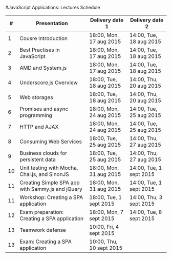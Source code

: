 
#JavaScript Applications: Lectures Schedule

| &#35; | Presentation                                     | Delivery date 1          | Delivery date 2
| ----- | ------------------------------------------------ | ------------------------ | --------------------------
| 1     | Cousre Introduction                              | 18:00, Mon, 17 aug 2015  | 14:00, Tue, 18 aug 2015
| 2     | Best Practises in JavaScript                     | 18:00, Mon, 17 aug 2015  | 14:00, Tue, 18 aug 2015
| 3     | AMD and System.js                                | 18:00, Mon, 17 aug 2015  | 14:00, Tue, 18 aug 2015
| 4     | Underscore.js Overview                           | 18:00, Tue, 18 aug 2015  | 14:00, Thu, 20 aug 2015
| 5     | Web storages                                     | 18:00, Tue, 18 aug 2015  | 14:00, Thu, 20 aug 2015
| 6     | Promises and async programming                   | 18:00, Mon, 24 aug 2015  | 14:00, Tue, 25 aug 2015
| 7     | HTTP and AJAX                                    | 18:00, Mon, 24 aug 2015  | 14:00, Tue, 25 aug 2015
| 8     | Consuming Web Services                           | 18:00, Tue, 25 aug 2015  | 14:00, Thu, 27 aug 2015
| 9     | Business clouds for persistent data              | 18:00, Tue, 25 aug 2015  | 14:00, Thu, 27 aug 2015
| 10    | Unit testing with Mocha, Chai.js, and SinonJS    | 18:00, Mon, 31 aug 2015  | 14:00, Tue, 1 sept 2015
| 11    | Creating Simple SPA app with Sammy.js and jQuery | 18:00, Mon, 31 aug 2015  | 14:00, Tue, 1 sept 2015
| 11    | Workshop: Creating a SPA application             | 18:00, Tue, 1 sept 2015  | 14:00, Thu, 3 sept 2015
| 12    | Exam preparation: Creating a SPA application     | 18:00, Mon, 7 sept 2015  | 14:00, Tue, 8 sept 2015
| 13    | Teamwork defense                                 | 10:00, Fri, 4 sept 2015  
| 13    | Exam: Creating a SPA application                 | 10:00, Thu, 10 sept 2015 






